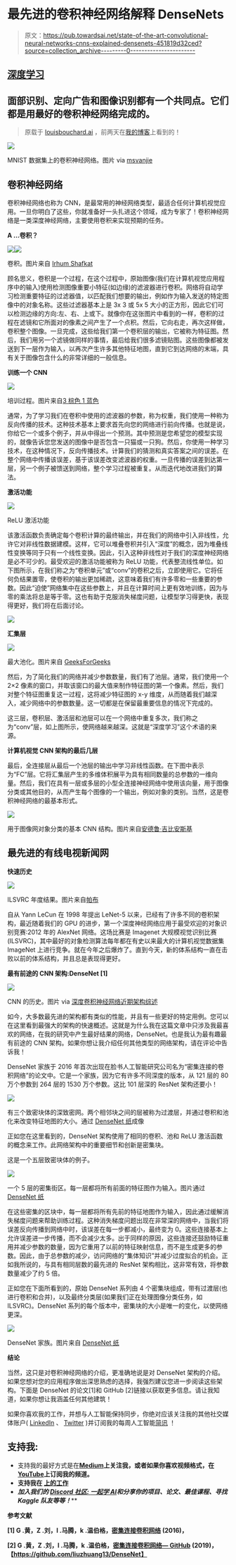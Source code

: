 # 最先进的卷积神经网络解释 DenseNets

> 原文：<https://pub.towardsai.net/state-of-the-art-convolutional-neural-networks-cnns-explained-densenets-451819d32ced?source=collection_archive---------0----------------------->

## [深度学习](https://towardsai.net/p/category/machine-learning/deep-learning)

## 面部识别、定向广告和图像识别都有一个共同点。它们都是用最好的卷积神经网络完成的。

> 原载于 [louisbouchard.ai](https://www.louisbouchard.ai/densenet-explained/) ，前两天在[我的博客](https://www.louisbouchard.ai/tag/artificial-intelligence/)上看到的！

![](img/6cecba73093775cd9ce1d44e39614cf0.png)

MNIST 数据集上的卷积神经网络。图片 via [msvanjie](https://gfycat.com/@msvanjie)

## 卷积神经网络

卷积神经网络也称为 CNN，是最常用的神经网络类型，最适合任何计算机视觉应用。一旦你明白了这些，你就准备好一头扎进这个领域，成为专家了！卷积神经网络是一类深度神经网络，主要使用卷积来实现预期的任务。

**A …卷积？**

![](img/42ea296b6e598d998911dec22851df25.png)![](img/7e6cf2c5517501c813c03e3316123aae.png)

卷积。图片来自 [Irhum Shafkat](https://medium.com/@irhumshafkat)

顾名思义，卷积是一个过程，在这个过程中，原始图像(我们在计算机视觉应用程序中的输入)使用检测图像重要小特征(如边缘)的滤波器进行卷积。网络将自动学习检测重要特征的过滤器值，以匹配我们想要的输出，例如作为输入发送的特定图像中的对象名称。这些过滤器基本上是 3x 3 或 5x 5 大小的正方形，因此它们可以检测边缘的方向:左、右、上或下。就像你在这张图片中看到的一样，卷积的过程在滤镜和它所面对的像素之间产生了一个点积。然后，它向右走，再次这样做，卷积整个图像。一旦完成，这些给我们第一个卷积层的输出，它被称为特征图。然后，我们用另一个滤镜做同样的事情，最后给我们很多滤镜贴图。这些图像都被发送到下一层作为输入，以再次产生许多其他特征地图，直到它到达网络的末端，具有关于图像包含什么的非常详细的一般信息。

**训练一个 CNN**

![](img/c69b73093d193bdb08caba393b251201.png)

培训过程。图片来自[3 棕色 1 蓝色](https://www.youtube.com/c/3blue1brown)

通常，为了学习我们在卷积中使用的滤波器的参数，称为权重，我们使用一种称为反向传播的技术。这种技术基本上要求首先向您的网络进行前向传播。也就是说，你给它一个或多个例子，并从中得出一个预测。其中预测是您希望您的模型实现的，就像告诉您您发送的图像中是否包含一只猫或一只狗。然后，你使用一种学习技术，在这种情况下，反向传播技术。计算我们的猜测和真实答案之间的误差。在整个网络中传播该误差，基于该误差改变滤波器的权重。一旦传播的误差到达第一层，另一个例子被馈送到网络，整个学习过程被重复。从而迭代地改进我们的算法。

**激活功能**

![](img/430fd7265d217b5cb7a40c38a5c6ec6b.png)

ReLU 激活功能

该激活函数负责确定每个卷积计算的最终输出，并在我们的网络中引入非线性，允许它对非线性数据建模。这样，它可以堆叠卷积并引入“深度”的概念，因为堆叠线性变换等同于只有一个线性变换。因此，引入这种非线性对于我们的深度神经网络是必不可少的。最受欢迎的激活功能被称为 ReLU 功能，代表整流线性单位。如下图所示，在我们称之为“卷积单元”或“conv”的卷积之后，立即使用它。它将任何负结果置零，使卷积的输出更加稀疏，这意味着我们有许多零和一些重要的参数。因此“迫使”网络集中在这些参数上，并且在计算时间上更有效地训练，因为与零的乘法将总是等于零。这也有助于克服消失梯度问题，让模型学习得更快，表现得更好，我们将在后面讨论。

![](img/f67fb99955d9def50df43ec4d62422fb.png)

**汇集层**

![](img/45f76d1d100c5e53786bec6196a6687a.png)

最大池化。图片来自 [GeeksForGeeks](https://www.geeksforgeeks.org/)

然后，为了简化我们的网络并减少参数数量，我们有了池层。通常，我们使用一个 2×2 像素的窗口，并取该窗口的最大值来制作特征图的第一个像素。然后，我们对整个特征图重复这一过程，这将减少特征图的 x-y 维度，从而随着我们越深入，减少网络中的参数数量。这一切都是在保留最重要信息的情况下完成的。

这三层，卷积层、激活层和池层可以在一个网络中重复多次，我们称之为“conv”层，如上图所示，使网络越来越深。这就是“深度学习”这个术语的来源。

**计算机视觉 CNN 架构的最后几层**

最后，全连接层从最后一个池层的输出中学习非线性函数。在下图中表示为“FC”层。它将汇集层产生的多维体积展平为具有相同数量的总参数的一维向量。然后，我们在具有一层或多层的小型全连接神经网络中使用该向量，用于图像分类或其他目的，从而产生每个图像的一个输出，例如对象的类别。当然，这是卷积神经网络的最基本形式。

![](img/e6c6ebabfdf8131199a720ec0f3a6260.png)

用于图像网对象分类的基本 CNN 结构。图片来自[安德鲁·吉比安斯基](https://andrew.gibiansky.com/blog/machine-learning/convolutional-neural-networks/)

## 最先进的有线电视新闻网

**快速历史**

![](img/ff9f6e8d893c60776777d4ac32d0fa21.png)

ILSVRC 年度结果。图片来自[帕布](https://medium.com/u/e482242bd86f?source=post_page-----451819d32ced--------------------------------)

自从 Yann LeCun 在 1998 年提出 LeNet-5 以来，已经有了许多不同的卷积架构，最近随着我们的 GPU 的进步，第一个深度神经网络应用于最受欢迎的对象识别竞赛:2012 年的 AlexNet 网络。这场比赛是 Imagenet 大规模视觉识别比赛(ILSVRC)，其中最好的对象检测算法每年都在有史以来最大的计算机视觉数据集 ImageNet 上进行竞争。就在今年之后爆炸了。直到今天，新的体系结构一直在击败以前的体系结构，并且总是表现得更好。

**最有前途的 CNN 架构:DenseNet [1]**

![](img/2bb1215b4bbc6c97cdb26dda37ceaa21.png)

CNN 的历史。图片 via [深度卷积神经网络近期架构综述](https://doi.org/10.1007/s10462-020-09825-6)

如今，大多数最先进的架构都有类似的性能，并且有一些更好的特定用例。您可以在这里看到最强大的架构的快速概述。这就是为什么我在这篇文章中只涉及我最喜欢的网络，在我的研究中产生最好结果的网络，DenseNet。也是我认为最有趣最有前途的 CNN 架构。如果你想让我介绍任何其他类型的网络架构，请在评论中告诉我！

DenseNet 家族于 2016 年首次出现在脸书人工智能研究公司名为“密集连接的卷积网络”的论文中。它是一个家族，因为它有许多不同深度的版本，从 121 层的 80 万个参数到 264 层的 1530 万个参数。这比 101 层深的 ResNet 架构还要小！

![](img/ddf7aecb758cad843dcc39e538be3aa0.png)

有三个致密块体的深致密网。两个相邻块之间的层被称为过渡层，并通过卷积和池化来改变特征地图的大小。通过 [DenseNet 纸](https://arxiv.org/pdf/1608.06993.pdf)成像

正如您在这里看到的，DenseNet 架构使用了相同的卷积、池和 ReLU 激活函数的概念来工作。此网络架构中的重要细节和创新是密集块。

这是一个五层致密块体的例子。

![](img/3b44a5d0b41c676989194b0b0f546be4.png)

一个 5 层的密集街区。每一层都将所有前面的特征图作为输入。图片通过 [DenseNet 纸](https://arxiv.org/pdf/1608.06993.pdf)

在这些密集的区块中，每一层都将所有先前的特征地图作为输入，因此通过缓解消失梯度问题来帮助训练过程。这种消失梯度问题出现在非常深的网络中，当我们将误差反向传播到网络中时，该误差在每一步都减小，最终变为 0。这些连接基本上允许误差进一步传播，而不会减少太多。出于同样的原因，这些连接还鼓励特征重用并减少参数的数量，因为它重用了以前的特征映射信息，而不是生成更多的参数。因此，由于总参数的减少，访问网络的“集体知识”并减少过度拟合的机会。正如我所说的，与具有相同层数的最先进的 ResNet 架构相比，这非常有效，将参数数量减少了约 5 倍。

正如您在下面所看到的，原始 DenseNet 系列由 4 个密集块组成，带有过渡层(也进行卷积和合并)，以及最终分类层(如果我们正在处理图像分类任务，如 ILSVRC)。DenseNet 系列的每个版本中，密集块的大小是唯一的变化，以使网络更深。

![](img/c0ddf7d295a936a62dd48353527e6a6a.png)

DenseNet 家族。图片来自 [DenseNet 纸](https://arxiv.org/pdf/1608.06993.pdf)

**结论**

当然，这只是对卷积神经网络的介绍，更准确地说是对 DenseNet 架构的介绍。如果您想对您的应用程序做出深思熟虑的选择，我强烈建议您进一步阅读这些架构。下面是 DenseNet 的论文[1]和 GitHub [2]链接以获取更多信息。请让我知道，如果你想让我涵盖任何其他建筑！

如果你喜欢我的工作，并想与人工智能保持同步，你绝对应该关注我的其他社交媒体账户( [LinkedIn](https://www.linkedin.com/in/whats-ai/) 、 [Twitter](https://twitter.com/Whats_AI) )并订阅我的每周人工智能[简讯](http://eepurl.com/huGLT5) ！

## 支持我:

*   支持我的最好方式是在[**Medium**](https://medium.com/@whats-ai)**上关注我，或者如果你喜欢视频格式，在[**YouTube**](https://www.youtube.com/channel/UCUzGQrN-lyyc0BWTYoJM_Sg)**上订阅我的频道。****
*   ****支持我在 [**上的工作**](https://www.patreon.com/whatsai)****
*   ****加入我们的 [**Discord 社区:** **一起学 AI**](https://discord.gg/learnaitogether)和*分享你的项目、论文、最佳课程、寻找 Kaggle 队友等等！*****

******参考文献******

****[1] G .黄，Z .刘，l .马腾，k .温伯格，[密集连接卷积网络](https://arxiv.org/pdf/1608.06993.pdf) (2016)，****

****[2] G .黄，Z .刘，l .马腾，k .温伯格，[密集连接卷积网络— GitHub](https://github.com/liuzhuang13/DenseNet) (2019)，【https://github.com/liuzhuang13/DenseNet】****